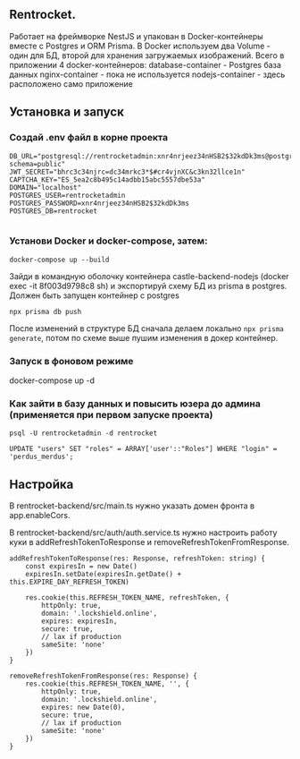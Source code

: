 ## Rentrocket.
Работает на фреймворке NestJS и упакован в Docker-контейнеры вместе с Postgres и ORM Prisma.
В Docker используем два Volume - один для БД, второй для хранения загружаемых изображений.
Всего в приложении 4 docker-контейнеров:
database-container - Postgres база данных
nginx-container - пока не используется
nodejs-container - здесь расположено само приложение




## Установка и запуск
### Создай .env файл в корне проекта
```
DB_URL="postgresql://rentrocketadmin:xnr4nrjeez34nHSB2$32kdDk3ms@postgres:5432/rentrocket?schema=public"
JWT_SECRET="bhrc3c34njrc=dc34mrkc3*$#cr4vjnXC&c3kn32llce1n"
CAPTCHA_KEY="ES_5ea2c8b495c14adbb15abc5557dbe53a"
DOMAIN="localhost"
POSTGRES_USER=rentrocketadmin
POSTGRES_PASSWORD=xnr4nrjeez34nHSB2$32kdDk3ms
POSTGRES_DB=rentrocket


```


### Установи Docker и docker-compose, затем:
```
docker-compose up --build
```

Зайди в командную оболочку контейнера castle-backend-nodejs (docker exec -it 8f003d9798c8 sh) и экспортируй схему БД из prisma в postgres.
Должен быть запущен контейнер с postgres
```
npx prisma db push
```

После изменений в структуре БД сначала делаем локально ```npx prisma generate```, потом по схеме выше пушим изменения в докер контейнер.


### Запуск в фоновом режиме 
docker-compose up -d


### Как зайти в базу данных и повысить юзера до админа (применяется при первом запуске проекта)
```
psql -U rentrocketadmin -d rentrocket
```

```
UPDATE "users" SET "roles" = ARRAY['user'::"Roles"] WHERE "login" = 'perdus_merdus';
```

## Настройка

В rentrocket-backend/src/main.ts нужно указать домен фронта в app.enableCors.

В rentrocket-backend/src/auth/auth.service.ts нужно настроить работу куки в addRefreshTokenToResponse и removeRefreshTokenFromResponse.

    addRefreshTokenToResponse(res: Response, refreshToken: string) {
        const expiresIn = new Date()
        expiresIn.setDate(expiresIn.getDate() + this.EXPIRE_DAY_REFRESH_TOKEN)

        res.cookie(this.REFRESH_TOKEN_NAME, refreshToken, {
            httpOnly: true,
            domain: '.lockshield.online',
            expires: expiresIn,
            secure: true,
            // lax if production
            sameSite: 'none'
        })
    }

    removeRefreshTokenFromResponse(res: Response) {
        res.cookie(this.REFRESH_TOKEN_NAME, '', {
            httpOnly: true,
            domain: '.lockshield.online',
            expires: new Date(0),
            secure: true,
            // lax if production
            sameSite: 'none'
        })
    }





